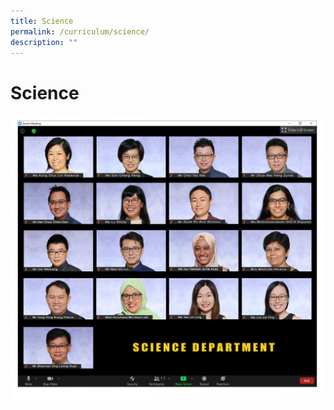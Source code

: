 ```yaml
---
title: Science
permalink: /curriculum/science/
description: ""
---
```

# **Science**

![](/images/science.jpg)